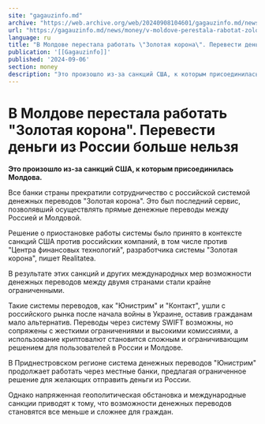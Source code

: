 ```yaml
---
site: "gagauzinfo.md"
archive: "https://web.archive.org/web/20240908104601/gagauzinfo.md/news/money/v-moldove-perestala-rabotat-zolotaya-korona-perevesti-dengi-iz-rossii-bolshe-nelzya"
url: "https://gagauzinfo.md/news/money/v-moldove-perestala-rabotat-zolotaya-korona-perevesti-dengi-iz-rossii-bolshe-nelzya"
language: ru
title: "В Молдове перестала работать \"Золотая корона\". Перевести деньги из России больше нельзя"
publication: '[[Gagauzinfo]]'
published: '2024-09-06'
section: money
description: "Это произошло из-за санкций США, к которым присоединилась Молдова."
---
```


# В Молдове перестала работать "Золотая корона". Перевести деньги из России больше нельзя

**Это произошло из-за санкций США, к которым присоединилась Молдова.**

Все банки страны прекратили сотрудничество с российской системой денежных переводов "Золотая корона". Это был последний сервис, позволявший осуществлять прямые денежные переводы между Россией и Молдовой.

Решение о приостановке работы системы было принято в контексте санкций США против российских компаний, в том числе против "Центра финансовых технологий", разработчика системы "Золотая корона", пишет Realitatea.

В результате этих санкций и других международных мер возможности денежных переводов между двумя странами стали крайне ограниченными.

Такие системы переводов, как "Юнистрим" и "Контакт", ушли с российского рынка после начала войны в Украине, оставив гражданам мало альтернатив. Переводы через систему SWIFT возможны, но сопряжены с жесткими ограничениями и высокими комиссиями, а использование криптовалют становится сложным и ограничивающим решением для пользователей в России и Молдове.

В Приднестровском регионе система денежных переводов "Юнистрим" продолжает работать через местные банки, предлагая ограниченное решение для желающих отправить деньги из России.

Однако напряженная геополитическая обстановка и международные санкции приводят к тому, что возможности денежных переводов становятся все меньше и сложнее для граждан.